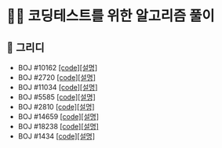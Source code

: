 # 👩‍💻 코딩테스트를 위한 알고리즘 풀이
## 📝 그리디
- BOJ #10162    [\[code\]](https://github.com/pyunji/Algorithm-Problems/blob/master/src/BOJ%2310162.py)[\[설명\]](https://dev-i.tistory.com/entry/ps-boj-10162)
- BOJ #2720     [\[code\]](https://github.com/pyunji/Algorithm-Problems/blob/master/src/BOJ%232720.py)[\[설명\]](https://dev-i.tistory.com/entry/ps-boj-2720)
- BOJ #11034    [\[code\]](https://github.com/pyunji/Algorithm-Problems/blob/master/src/BOJ%2311034.py)[\[설명\]](https://dev-i.tistory.com/entry/ps-boj-11034)
- BOJ #5585     [\[code\]](https://github.com/pyunji/Algorithm-Problems/blob/master/src/BOJ%235585.py)[\[설명\]](https://dev-i.tistory.com/entry/ps-boj-5585)
- BOJ #2810     [\[code\]](https://github.com/pyunji/Algorithm-Problems/blob/master/src/BOJ%232810.py)[\[설명\]](https://dev-i.tistory.com/entry/ps-boj-2810)
- BOJ #14659    [\[code\]](https://github.com/pyunji/Algorithm-Problems/blob/master/src/BOJ%2314659.py)[\[설명\]](https://dev-i.tistory.com/entry/ps-boj-14659)
- BOJ #18238    [\[code\]](https://github.com/pyunji/Algorithm-Problems/blob/master/src/BOJ%2318238.py)[\[설명\]](https://dev-i.tistory.com/entry/ps-boj-18238)
- BOJ #1434     [\[code\]](https://github.com/pyunji/Algorithm-Problems/blob/master/src/BOJ%231434.py)[\[설명\]](https://dev-i.tistory.com/entry/ps-boj-1434)